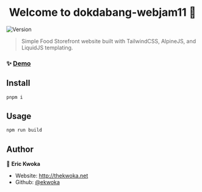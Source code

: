 <h1 align="center">Welcome to dokdabang-webjam11 👋</h1>
<p>
  <img alt="Version" src="https://img.shields.io/badge/version-0.4.1-blue.svg?cacheSeconds=2592000" />
</p>

> Simple Food Storefront website built with TailwindCSS, AlpineJS, and LiquidJS templating.

### ✨ [Demo](https://dokdabang.netlify.app)

## Install

```sh
pnpm i
```

## Usage

```sh
npm run build
```

## Author

👤 **Eric Kwoka**

* Website: http://thekwoka.net
* Github: [@ekwoka](https://github.com/ekwoka)